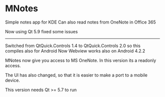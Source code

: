 # MNotes

Simple notes app for KDE 
Can also read notes from OneNote in Office 365

Now using Qt 5.9
fixed some issues

-------------------------
Switched from QtQuick.Controls 1.4 to QtQuick.Controls 2.0 so this compiles also for Android
Now Webview works also on Android 4.2.2

MNotes now give you access to MS OneNote.
In this version its a readonly access.


The UI has also changed, so that it is easier to make a port to a mobile device.

This version needs Qt >= 5.7 to run

 
